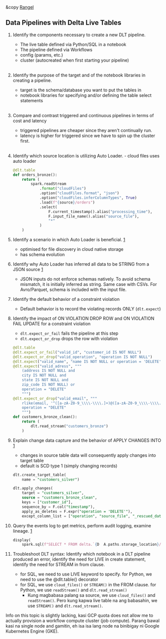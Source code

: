 &copy [Rangel](https://github.com/jtrangel)

## Data Pipelines with Delta Live Tables

1. Identify the components necessary to create a new DLT pipeline.
	- The live table defined via Python/SQL in a notebook
	- The pipeline defined via Workflows
	- config (params, etc.)
	- cluster (autocreated when first starting your pipeline)
	<br />
2. Identify the purpose of the target and of the notebook libraries in creating a pipeline.
	- target is the schema/database you want to put the tables in
	- notebook libraries for specifying and/or defining the table select statements
	<br />
3. Compare and contrast triggered and continuous pipelines in terms of cost and latency
	- triggered pipelines are cheaper since they aren't continually run. 
	- latency is higher for triggered since we have to spin up the cluster first.
	<br />
4. Identify which source location is utilizing Auto Loader.
		- cloud files uses auto loader
	
	```Python
	@dlt.table
	def orders_bronze():
	    return (
	        spark.readStream
	            .format("cloudFiles")
	            .option("cloudFiles.format", "json")
	            .option("cloudFiles.inferColumnTypes", True)
	            .load(f"{source}/orders")
	            .select(
	                F.current_timestamp().alias("processing_time"),
	                F.input_file_name().alias("source_file"),
	                "*"
	            )
	    )
	```

5. Identify a scenario in which Auto Loader is beneficial. [1](https://docs.databricks.com/en/ingestion/auto-loader/index.html#benefits-of-auto-loader-over-using-structured-streaming-directly-on-files)
	- optimised for file discovery in cloud native storage
	- has schema evolution

6. Identify why Auto Loader has inferred all data to be STRING from a JSON source [1](https://docs.databricks.com/en/ingestion/auto-loader/schema.html)
	- JSON inputs do not enforce schemas natively. To avoid schema mismatch, it is initially inferred as string. Same case with CSVs. For Avro/Parquet, schema is included with the input file.

7. Identify the default behavior of a constraint violation
	- Default behavior is to record the violating records ONLY (`dlt.expect`)
8. Identify the impact of ON VIOLATION DROP ROW and ON VIOLATION FAIL UPDATE for a constraint violation
	- `dlt.expect_or_fail` fails the pipeline at this step
	- `dlt.expect_or_drop` drops the row with violation
	```Python
	@dlt.table
	@dlt.expect_or_fail("valid_id", "customer_id IS NOT NULL")
	@dlt.expect_or_drop("valid_operation", "operation IS NOT NULL")
	@dlt.expect("valid_name", "name IS NOT NULL or operation = 'DELETE'")
	@dlt.expect("valid_adress", """
	    (address IS NOT NULL and
	    city IS NOT NULL and
	    state IS NOT NULL and
	    zip_code IS NOT NULL) or
	    operation = "DELETE"
	    """)
	@dlt.expect_or_drop("valid_email", """
	    rlike(email, '^([a-zA-Z0-9_\\\\-\\\\.]+)@([a-zA-Z0-9_\\\\-\\\\.]+)\\\\.([a-zA-Z]{2,5})$') or
	    operation = "DELETE"
	    """)
	def customers_bronze_clean():
	    return (
	        dlt.read_stream("customers_bronze")
	    )
	```

9. Explain change data capture and the behavior of APPLY CHANGES INTO [1](https://docs.databricks.com/en/delta-live-tables/cdc.html#:~:text=You%20can%20use%20change%20data,1%20to%20update%20records%20directly.)
	- changes in source table data will consequently apply changes into target table 
	- default is SCD type 1 (simply changing records)
	```SQL
	dlt.create_target_table(
	    name = "customers_silver")
	
	dlt.apply_changes(
	    target = "customers_silver",
	    source = "customers_bronze_clean",
	    keys = ["customer_id"],
	    sequence_by = F.col("timestamp"),
	    apply_as_deletes = F.expr("operation = 'DELETE'"),
	    except_column_list = ["operation", "source_file", "_rescued_data"])
	```
1. Query the events log to get metrics, perform audit logging, examine lineage. [1](https://docs.databricks.com/en/delta-live-tables/observability.html#:~:text=edit%20a%20pipeline.-,What%20is%20the%20Delta%20Live%20Tables%20event%20log%3F,state%20of%20your%20data%20pipelines.)
	```Python
	display(
		spark.sql(f"SELECT * FROM delta.`{D  A.paths.storage_location}/system/ events`"))    
	```
11. Troubleshoot DLT syntax: Identify which notebook in a DLT pipeline produced an error, identify the need for LIVE in create statement, identify the need for STREAM in from clause.
	- for SQL, we need to use LIVE keyword to specify. for Python, we need to use the @dlt.table() decorator
	- for SQL, we use `cloud_files()` or `STREAM()` in the FROM clause. for Python, we use `readStream()` and `dlt.read_stream()`
		- Kung magbabasa palang sa source, we use `cloud_files()` and `readStream()`. Pero kung kapwa live table na ang babasahin, we use `STREAM()` and `dlt.read_stream()`.

Info on this topic is slightly lacking, kasi GCP quota does not allow me to actually provision a workflow compute cluster (job compute). Parang bawal kasi na single node and gamitin, eh isa isa lang node na binibigay ni Google Kubernetes Engine (GKE).